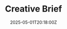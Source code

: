 ---
title: Creative Brief
linkTitle: Creative Brief
date: '2025-05-01T20:18:00Z'
weight: 1
description: Creative brief outlines project overview, objectives, target audience,
  competition analysis, timeline, and budget for a marketing initiative, detailing
  required assets for email, social media, website, print, and merchandise.
draft: false
ref: creative-brief
---